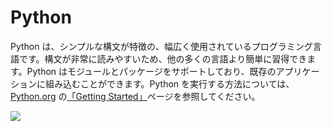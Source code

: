# Python

​Python は、シンプルな構文が特徴の、幅広く使用されているプログラミング言語です。構文が非常に読みやすいため、他の多くの言語より簡単に習得できます。Python はモジュールとパッケージをサポートしており、既存のアプリケーションに組み込むことができます。Python を実行する方法については、[Python.org](https://www.python.org) の[「Getting Started」](https://www.python.org/about/gettingstarted/)ページを参照してください。

![](https://files.gitbook.com/v0/b/gitbook-x-prod.appspot.com/o/spaces%2FY5ZuHF3yuXFWp1C46ZSo%2Fuploads%2Fgit-blob-6bd72c745aa81df1f25c09989fa19f672c631e59%2Fpythonlogo.jpg?alt=media)
